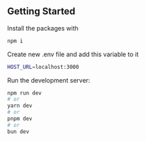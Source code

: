 ## Getting Started

Install the packages with

```bash
npm i
```

Create new .env file and add this variable to it

```bash
HOST_URL=localhost:3000
```

Run the development server:

```bash
npm run dev
# or
yarn dev
# or
pnpm dev
# or
bun dev
```
